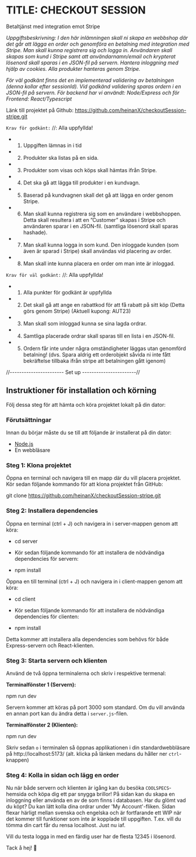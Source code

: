 # TITLE: CHECKOUT SESSION
Betaltjänst med integration emot Stripe

*Uppgiftsbeskrivning: I den här inlämningen skall ni skapa en webbshop där det går att lägga en order och genomföra en betalning med integration med Stripe. Man skall kunna registrera sig och logga in. Användaren skall skapas som kund i Stripe samt att användarnamn/email och krypterat lösenord skall sparas i en JSON-fil på servern. Hantera inloggning med hjälp av cookies. Alla produkter hanteras genom Stripe.*

*För väl godkänt finns det en implementerad validering av betalningen (denna kollar efter sessionId). Vid godkänd validering sparas ordern i en JSON-fil på servern. För backend har vi användt: Node/Express och för Frontend: React/Typescript*

Länk till projektet på Github: https://github.com/heinanX/checkoutSession-stripe.git

`Krav för godkänt:` //: Alla uppfyllda!
- 1. Uppgiften lämnas in i tid
- 2. Produkter ska listas på en sida.
- 3. Produkter som visas och köps skall hämtas ifrån Stripe.
- 4. Det ska gå att lägga till produkter i en kundvagn.
- 5. Baserad på kundvagnen skall det gå att lägga en order genom Stripe.
- 6. Man skall kunna registrera sig som en användare i
    webbshoppen. Detta skall 
    resultera i att en ”Customer” skapas i Stripe och användaren sparar i en JSON-fil. (samtliga lösenord skall sparas hashade).
- 7. Man skall kunna logga in som kund. Den inloggade kunden
    (som även är sparad i Stripe) skall användas vid placering av order.
- 8. Man skall inte kunna placera en order om man inte är inloggad.

`Krav för väl godkänt:` //: Alla uppfyllda!
- 1. Alla punkter för godkänt är uppfyllda
- 2. Det skall gå att ange en rabattkod för att få rabatt på sitt köp (Detta görs genom Stripe) (Aktuell kupong: AUT23)
- 3. Man skall som inloggad kunna se sina lagda ordrar.
- 4. Samtliga placerade ordrar skall sparas till en lista i en JSON-fil.
- 5. Ordern får inte under några omständigheter läggas utan genomförd betalning! (dvs. Spara aldrig ett orderobjekt såvida ni inte fått bekräftelse tillbaka ifrån stripe att betalningen gått igenom)

//----------------------- Set up -----------------------//
## Instruktioner för installation och körning

Följ dessa steg för att hämta och köra projektet lokalt på din dator:

### Förutsättningar

Innan du börjar måste du se till att följande är installerat på din dator:

- [Node.js](https://nodejs.org/)
- En webbläsare 

### Steg 1: Klona projektet

Öppna en terminal och navigera till en mapp där du vill placera projektet. Kör sedan följande kommando för att klona projektet från GitHub:

git clone https://github.com/heinanX/checkoutSession-stripe.git


### Steg 2: Installera dependencies

Öppna en terminal (ctrl + J) och navigera in i server-mappen genom att köra:

- cd server

- Kör sedan följande kommando för att installera de nödvändiga dependencies för servern:

- npm install


Öppna en till terminal (ctrl + J) och navigera in i client-mappen genom att köra:

- cd client

- Kör sedan följande kommando för att installera de nödvändiga dependencies för clienten:

- npm install


Detta kommer att installera alla dependencies som behövs för både Express-servern och React-klienten.



### Steg 3: Starta servern och klienten

Använd de två öppna terminalerna och skriv i respektive termenal:

**Terminalfönster 1 (Servern):**

npm run dev

Servern kommer att köras på port 3000 som standard. Om du vill använda en annan port kan du ändra detta i `server.js`-filen.

**Terminalfönster 2 (Klienten):**

npm run dev

Skriv sedan `o` i terminalen så öppnas applikationen i din standardwebbläsare på http://localhost:5173/ (alt. klicka på länken medans du håller ner `ctrl`-knappen)



### Steg 4: Kolla in sidan och lägg en order

Nu när både servern och klienten är igång kan du besöka `COOLSPECS`-hemsida och köpa dig ett par snygga brillor! På sidan kan du skapa en inloggning eller använda en av de som finns i databasen. Har du glömt vad du köpt? Du kan lätt kolla dina ordrar under 'My Account'-fliken. Sidan flexar härligt mellan svenska och engelska och är fortfarande ett WIP när det kommer till funktioner som inte är kopplade till uppgiften. T.ex. vill du tömma din cart får du rensa localhost. Just nu iaf.

Vill du testa logga in med en färdig user har de flesta 12345 i lösenord.

Tack å hej! 🚀